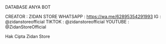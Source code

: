 DATABASE ANYA BOT

CREATOR : ZIDAN STORE
WHATSAPP : https://wa.me/62895354291993
IG : @zidanstoreofficial
TIKTOK : @zidanstoreofficial
YOUTUBE : @ZidanStoreOfficial

Hak Cipta Zidan Store

